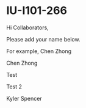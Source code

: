 # IU-I101-266

Hi Collaborators,

Please add your name below. 

For example, Chen Zhong

Chen Zhong

Test

Test 2

Kyler Spencer
